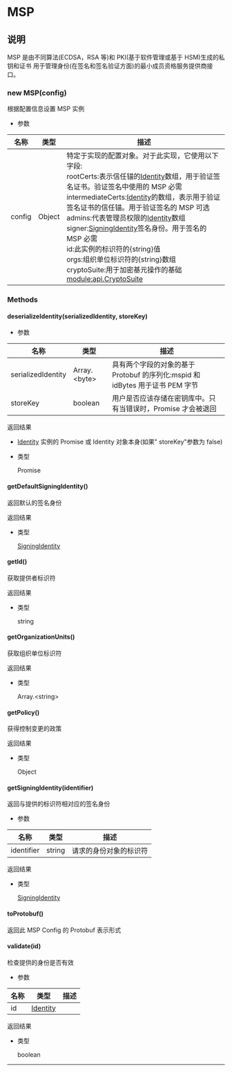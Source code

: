# MSP

## 说明

MSP 是由不同算法(ECDSA，RSA 等)和 PKI(基于软件管理或基于 HSM)生成的私钥和证书 用于管理身份(在签名和签名验证方面)的最小成员资格服务提供商接口。

### new MSP(config)

根据配置信息设置 MSP 实例

- 参数

| 名称   | 类型   | 描述                                                                                                                                                                                                                                                                                                                                                                                                                                                                                                                                                                                                                                                                                                                                                                                                                                                                                              |
| ------ | ------ | ------------------------------------------------------------------------------------------------------------------------------------------------------------------------------------------------------------------------------------------------------------------------------------------------------------------------------------------------------------------------------------------------------------------------------------------------------------------------------------------------------------------------------------------------------------------------------------------------------------------------------------------------------------------------------------------------------------------------------------------------------------------------------------------------------------------------------------------------------------------------------------------------- |
| config | Object | 特定于实现的配置对象。对于此实现，它使用以下字段:<br>rootCerts:表示信任锚的[Identity](https://hyperledger.github.io/fabric-sdk-node/release-1.4/global.html#Identity)数组，用于验证签名证书。验证签名中使用的 MSP 必需<br>intermediateCerts:[Identity](https://hyperledger.github.io/fabric-sdk-node/release-1.4/global.html#Identity)的数组，表示用于验证签名证书的信任锚。用于验证签名的 MSP 可选<br>admins:代表管理员权限的[Identity](https://hyperledger.github.io/fabric-sdk-node/release-1.4/global.html#Identity)数组<br>signer:[SigningIdentity](https://hyperledger.github.io/fabric-sdk-node/release-1.4/SigningIdentity.html)签名身份。用于签名的 MSP 必需<br>id:此实例的标识符的{string}值<br>orgs:组织单位标识符的{string}数组<br>cryptoSuite:用于加密基元操作的基础 [module:api.CryptoSuite](https://hyperledger.github.io/fabric-sdk-node/release-1.4/module-api.CryptoSuite.html) |

### Methods

#### deserializeIdentity(serializedIdentity, storeKey)

- 参数

| 名称               | 类型               | 描述                                                                          |
| ------------------ | ------------------ | ----------------------------------------------------------------------------- |
| serializedIdentity | Array.&lt;byte&gt; | 具有两个字段的对象的基于 Protobuf 的序列化:mspid 和 idBytes 用于证书 PEM 字节 |
| storeKey           | boolean            | 用户是否应该存储在密钥库中。只有当错误时，Promise 才会被退回                  |

返回结果

- [Identity](https://hyperledger.github.io/fabric-sdk-node/release-1.4/global.html#Identity) 实例的 Promise 或 Identity 对象本身(如果" storeKey"参数为 false)

- 类型

  Promise

#### getDefaultSigningIdentity()

返回默认的签名身份

返回结果

- 类型

  [SigningIdentity](https://hyperledger.github.io/fabric-sdk-node/release-1.4/SigningIdentity.html)

#### getId()

获取提供者标识符

返回结果

- 类型

  string

#### getOrganizationUnits()

获取组织单位标识符

返回结果

- 类型

  Array.&lt;string&gt;

#### getPolicy()

获得控制变更的政策

返回结果

- 类型

  Object

#### getSigningIdentity(identifier)

返回与提供的标识符相对应的签名身份

- 参数

| 名称       | 类型   | 描述                   |
| ---------- | ------ | ---------------------- |
| identifier | string | 请求的身份对象的标识符 |

返回结果

- 类型

  [SigningIdentity](https://hyperledger.github.io/fabric-sdk-node/release-1.4/SigningIdentity.html)

#### toProtobuf()

返回此 MSP Config 的 Protobuf 表示形式

#### validate(id)

检查提供的身份是否有效

- 参数

| 名称 | 类型                                                                                       | 描述 |
| ---- | ------------------------------------------------------------------------------------------ | ---- |
| id   | [Identity](https://hyperledger.github.io/fabric-sdk-node/release-1.4/global.html#Identity) |      |

返回结果

- 类型

  boolean

---
